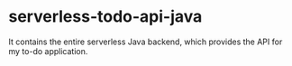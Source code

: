 # serverless-todo-api-java
It contains the entire serverless Java backend, which provides the API for my to-do application. 
